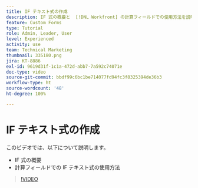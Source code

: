 ```yaml
---
title: IF テキスト式の作成
description: IF 式の概要と  [!DNL Workfront] の計算フィールドでの使用方法を説明します。
feature: Custom Forms
type: Tutorial
role: Admin, Leader, User
level: Experienced
activity: use
team: Technical Marketing
thumbnail: 335180.png
jira: KT-8886
exl-id: 9619d31f-1c1a-472d-abb7-7a592c74071e
doc-type: video
source-git-commit: bbdf99c6bc1be714077fd94fc3f8325394de36b3
workflow-type: ht
source-wordcount: '48'
ht-degree: 100%

---
```


# IF テキスト式の作成

このビデオでは、以下について説明します。

* IF 式の概要
* 計算フィールドでの IF テキスト式の使用方法

>[!VIDEO](https://video.tv.adobe.com/v/3417105/?quality=12&learn=on&enablevpops=1&captions=jpn)
